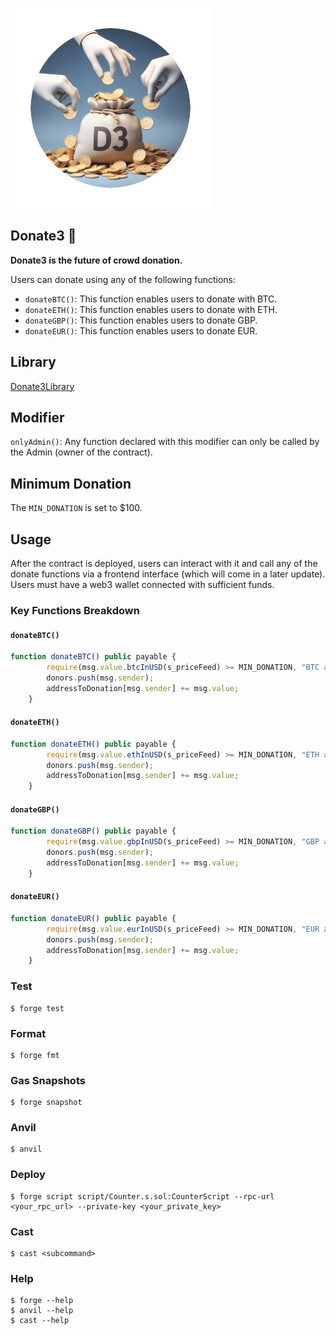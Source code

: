![](img/logo.png)

## Donate3 💸

**Donate3 is the future of crowd donation.**

Users can donate using any of the following functions:

-   `donateBTC()`: This function enables users to donate with BTC.
-   `donateETH()`: This function enables users to donate with ETH.
-   `donateGBP()`: This function enables users to donate GBP.
-   `donateEUR()`: This function enables users to donate EUR.

## Library

[Donate3Library](https://github.com/yeahChibyke/Donate3/blob/main/src/Donate3Library.sol)

## Modifier

`onlyAdmin()`: Any function declared with this modifier can only be called by the Admin (owner of the contract).

## Minimum Donation

The `MIN_DONATION` is set to $100.

## Usage

After the contract is deployed, users can interact with it and call any of the donate functions via a frontend interface (which will come in a later update). Users must have a web3 wallet connected with sufficient funds.  

### Key Functions Breakdown

#### `donateBTC()`

```javascript
function donateBTC() public payable {
        require(msg.value.btcInUSD(s_priceFeed) >= MIN_DONATION, "BTC amount is too low!");
        donors.push(msg.sender);
        addressToDonation[msg.sender] += msg.value;
    }
```

#### `donateETH()`

```javascript
function donateETH() public payable {
        require(msg.value.ethInUSD(s_priceFeed) >= MIN_DONATION, "ETH amount is too low!");
        donors.push(msg.sender);
        addressToDonation[msg.sender] += msg.value;
    } 
```

#### `donateGBP()`

```javascript
function donateGBP() public payable {
        require(msg.value.gbpInUSD(s_priceFeed) >= MIN_DONATION, "GBP amount is too low!");
        donors.push(msg.sender);
        addressToDonation[msg.sender] += msg.value;
    }
```

#### `donateEUR()`

```javascript
function donateEUR() public payable {
        require(msg.value.eurInUSD(s_priceFeed) >= MIN_DONATION, "EUR amount is too low!");
        donors.push(msg.sender);
        addressToDonation[msg.sender] += msg.value;
    }
```

### Test

```shell
$ forge test
```

### Format

```shell
$ forge fmt
```

### Gas Snapshots

```shell
$ forge snapshot
```

### Anvil

```shell
$ anvil
```

### Deploy

```shell
$ forge script script/Counter.s.sol:CounterScript --rpc-url <your_rpc_url> --private-key <your_private_key>
```

### Cast

```shell
$ cast <subcommand>
```

### Help

```shell
$ forge --help
$ anvil --help
$ cast --help
```
